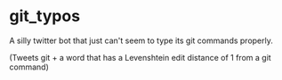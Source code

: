 git_typos
=========

A silly twitter bot that just can't seem to type its git commands properly.

(Tweets git + a word that has a Levenshtein edit distance of 1 from a git command)


